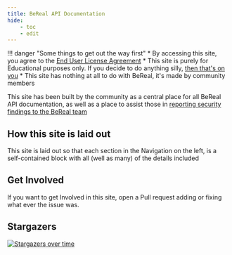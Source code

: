 ```yaml
---
title: BeReal API Documentation
hide:
    - toc
    - edit
---
```


!!! danger "Some things to get out the way first"
    * By accessing this site, you agree to the [End User License Agreement](eula.md)
    * This site is purely for Educational purposes only. If you decide to do anything silly, [then that's on you](eula.md#7-user-responsibility)
    * This site has nothing at all to do with BeReal, it's made by community members


This site has been built by the community as a central place for all BeReal API documentation, as well as a place to assist those in [reporting security findings to the BeReal team](report-security-issues.md)


## How this site is laid out

This site is laid out so that each section in the Navigation on the left, is a self-contained block with all (well as many) of the details included

## Get Involved

If you want to get Involved in this site, open a Pull request adding or fixing what ever the issue was.

## Stargazers 

[![Stargazers over time](https://starchart.cc/userbradley/BeReal.svg)](https://starchart.cc/userbradley/BeReal)
